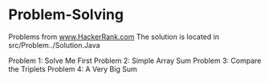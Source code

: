 # Problem-Solving
Problems from www.HackerRank.com
The solution is located in src/Problem../Solution.Java

Problem 1: Solve Me First
Problem 2: Simple Array Sum
Problem 3: Compare the Triplets
Problem 4: A Very Big Sum